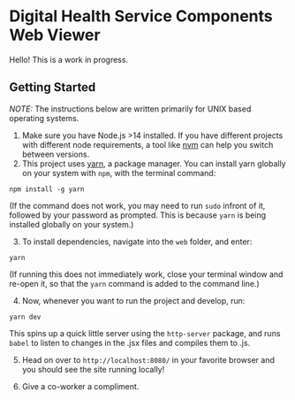 # Digital Health Service Components Web Viewer

Hello! This is a work in progress.

## Getting Started

_NOTE:_ The instructions below are written primarily for UNIX based operating systems.

1. Make sure you have Node.js >14 installed. If you have different projects with different node requirements, a tool like [nvm](https://github.com/nvm-sh/nvm) can help you switch between versions.
2. This project uses [yarn](https://yarnpkg.com/), a package manager. You can install yarn globally on your system with `npm`, with the terminal command:

```
npm install -g yarn
```

(If the command does not work, you may need to run `sudo` infront of it, followed by your password as prompted. This is because `yarn` is being installed globally on your system.)

3. To install dependencies, navigate into the `web` folder, and enter:

```
yarn
```

(If running this does not immediately work, close your terminal window and re-open it, so that the `yarn` command is added to the command line.)

4. Now, whenever you want to run the project and develop, run:

```
yarn dev
```

This spins up a quick little server using the `http-server` package, and runs `babel` to listen to changes in the .jsx files and compiles them to .js.

5. Head on over to `http://localhost:8080/` in your favorite browser and you should see the site running locally!

6. Give a co-worker a compliment.
